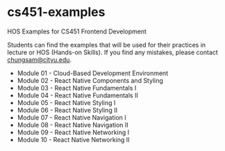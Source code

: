 # cs451-examples
HOS Examples for CS451 Frontend Development

Students can find the examples that will be used for their practices in lecture or HOS (Hands-on Skills).
If you find any mistakes, please contact chungsam@cityu.edu.

* Module 01 - Cloud-Based Development Environment 
* Module 02 - React Native Components and Styling 
* Module 03 - React Native Fundamentals I
* Module 04 - React Native Fundamentals II
* Module 05 - React Native Styling I
* Module 06 - React Native Styling II
* Module 07 - React Native Navigation I
* Module 08 - React Native Navigation II
* Module 09 - React Native Networking I
* Module 10 - React Native Networking II
